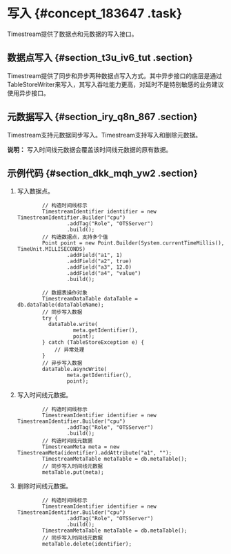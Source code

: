 # 写入 {#concept_183647 .task}

Timestream提供了数据点和元数据的写入接口。

## 数据点写入 {#section_t3u_iv6_tut .section}

Timestream提供了同步和异步两种数据点写入方式。其中异步接口的底层是通过TableStoreWriter来写入，其写入吞吐能力更高，对延时不是特别敏感的业务建议使用异步接口。

## 元数据写入 {#section_iry_q8n_867 .section}

Timestream支持元数据同步写入。Timestream支持写入和删除元数据。

**说明：** 写入时间线元数据会覆盖该时间线元数据的原有数据。

## 示例代码 {#section_dkk_mqh_yw2 .section}

1.  写入数据点。 

    ``` {#codeblock_ajc_dao_nqn}
            // 构造时间线标示
            TimestreamIdentifier identifier = new TimestreamIdentifier.Builder("cpu")
                    .addTag("Role", "OTSServer")
                    .build();
            // 构造数据点，支持多个值
            Point point = new Point.Builder(System.currentTimeMillis(), TimeUnit.MILLISECONDS)
                    .addField("a1", 1)
                    .addField("a2", true)
                    .addField("a3", 12.0)
                    .addField("a4", "value")
                    .build();
    
            // 数据表操作对象
            TimestreamDataTable dataTable = db.dataTable(dataTableName);
            // 同步写入数据
            try {
              dataTable.write(
                      meta.getIdentifier(),
                      point);
            } catch (TableStoreException e) {
                // 异常处理
            }
            // 异步写入数据
            dataTable.asyncWrite(
                    meta.getIdentifier(),
                    point);
    ```

2.  写入时间线元数据。 

    ``` {#codeblock_l2j_yvk_iis}
            // 构造时间线标示
            TimestreamIdentifier identifier = new TimestreamIdentifier.Builder("cpu")
                    .addTag("Role", "OTSServer")
                    .build();
            // 构造时间线元数据
            TimestreamMeta meta = new TimestreamMeta(identifier).addAttribute("a1", "");
            TimestreamMetaTable metaTable = db.metaTable();
            // 同步写入时间线元数据
            metaTable.put(meta);
    ```

3.  删除时间线元数据。 

    ``` {#codeblock_oov_yzw_to7}
            // 构造时间线标示
            TimestreamIdentifier identifier = new TimestreamIdentifier.Builder("cpu")
                    .addTag("Role", "OTSServer")
                    .build();
            TimestreamMetaTable metaTable = db.metaTable();
            // 同步写入时间线元数据
            metaTable.delete(identifier);
    ```


